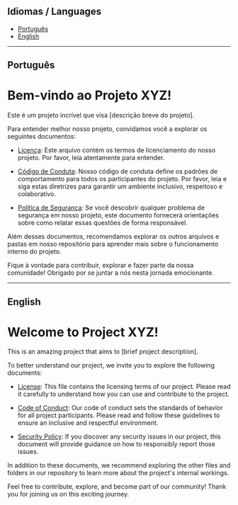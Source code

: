 ## Idiomas / Languages

- [Português](#português)
- [English](#english)

---

## Português

# Bem-vindo ao Projeto XYZ!

Este é um projeto incrível que visa [descrição breve do projeto].

Para entender melhor nosso projeto, convidamos você a explorar os seguintes documentos:

- [Licença](LICENSE): Este arquivo contém os termos de licenciamento do nosso projeto. Por favor, leia atentamente para entender.

- [Código de Conduta](CODE_OF_CONDUCT.md): Nosso código de conduta define os padrões de comportamento para todos os participantes do projeto. Por favor, leia e siga estas diretrizes para garantir um ambiente inclusivo, respeitoso e colaborativo.

- [Política de Segurança](SECURITY.md): Se você descobrir qualquer problema de segurança em nosso projeto, este documento fornecerá orientações sobre como relatar essas questões de forma responsável.

Além desses documentos, recomendamos explorar os outros arquivos e pastas em nosso repositório para aprender mais sobre o funcionamento interno do projeto.

Fique à vontade para contribuir, explorar e fazer parte da nossa comunidade! Obrigado por se juntar a nós nesta jornada emocionante.

---

## English

# Welcome to Project XYZ!

This is an amazing project that aims to [brief project description].

To better understand our project, we invite you to explore the following documents:

- [License](LICENSE): This file contains the licensing terms of our project. Please read it carefully to understand how you can use and contribute to the project.

- [Code of Conduct](CODE_OF_CONDUCT.md): Our code of conduct sets the standards of behavior for all project participants. Please read and follow these guidelines to ensure an inclusive and respectful environment.

- [Security Policy](SECURITY.md): If you discover any security issues in our project, this document will provide guidance on how to responsibly report those issues.

In addition to these documents, we recommend exploring the other files and folders in our repository to learn more about the project's internal workings.

Feel free to contribute, explore, and become part of our community! Thank you for joining us on this exciting journey.
